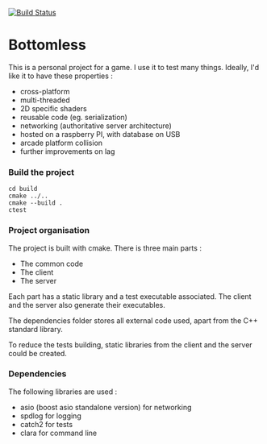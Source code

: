 
[![Build Status](https://travis-ci.org/Dwarfobserver/Bottomless.svg?branch=master)](https://travis-ci.org/Dwarfobserver/Bottomless)

# Bottomless

This is a personal project for a game.
I use it to test many things.
Ideally, I'd like it to have these properties :

 - cross-platform
 - multi-threaded
 - 2D specific shaders
 - reusable code (eg. serialization)
 - networking (authoritative server architecture)
 - hosted on a raspberry PI, with database on USB
 - arcade platform collision
 - further improvements on lag

### Build the project

```
cd build
cmake ../..
cmake --build .
ctest
```

### Project organisation

The project is built with cmake.
There is three main parts :

 - The common code
 - The client
 - The server

Each part has a static library and a test executable associated.
The client and the server also generate their executables.

The dependencies folder stores all external code used, apart from the C++ standard library.

To reduce the tests building, static libraries from the client and the server could be created.

### Dependencies

The following libraries are used :

 - asio (boost asio standalone version) for networking
 - spdlog for logging
 - catch2 for tests
 - clara for command line

